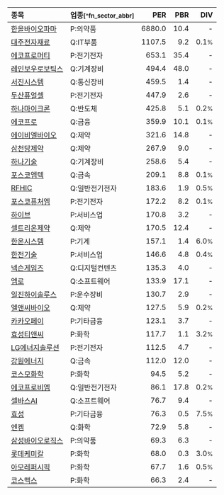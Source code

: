 | **종목** | **업종**<small>[^fn_sector_abbr]</small> | **PER** | **PBR** | **DIV** |
| :--- | :--- | --: | --: | --: |
| [한올바이오파마](/009420/) | P:의약품 | 6880.0 | 10.4 | - |
| [대주전자재료](/078600/) | Q:IT부품 | 1107.5 | 9.2 | 0.1<small>%</small> |
| [에코프로머티](/450080/) | P:전기전자 | 653.1 | 35.4 | - |
| [레인보우로보틱스](/277810/) | Q:기계장비 | 494.4 | 48.0 | - |
| [서진시스템](/178320/) | Q:통신장비 | 459.5 | 1.4 | - |
| [두산퓨얼셀](/336260/) | P:전기전자 | 447.9 | 2.6 | - |
| [하나마이크론](/067310/) | Q:반도체 | 425.8 | 5.1 | 0.2<small>%</small> |
| [에코프로](/086520/) | Q:금융 | 359.9 | 10.1 | 0.1<small>%</small> |
| [에이비엘바이오](/298380/) | Q:제약 | 321.6 | 14.8 | - |
| [삼천당제약](/000250/) | Q:제약 | 267.9 | 9.0 | - |
| [하나기술](/299030/) | Q:기계장비 | 258.6 | 5.4 | - |
| [포스코엠텍](/009520/) | Q:금속 | 209.1 | 8.8 | 0.1<small>%</small> |
| [RFHIC](/218410/) | Q:일반전기전자 | 183.6 | 1.9 | 0.5<small>%</small> |
| [포스코퓨처엠](/003670/) | P:전기전자 | 172.2 | 8.2 | 0.1<small>%</small> |
| [하이브](/352820/) | P:서비스업 | 170.8 | 3.2 | - |
| [셀트리온제약](/068760/) | Q:제약 | 170.5 | 12.4 | - |
| [한온시스템](/018880/) | P:기계 | 157.1 | 1.4 | 6.0<small>%</small> |
| [한전기술](/052690/) | P:서비스업 | 146.6 | 4.8 | 0.4<small>%</small> |
| [넥슨게임즈](/225570/) | Q:디지털컨텐츠 | 135.3 | 4.0 | - |
| [엠로](/058970/) | Q:소프트웨어 | 133.9 | 17.1 | - |
| [일진하이솔루스](/271940/) | P:운수장비 | 130.7 | 2.9 | - |
| [엘앤씨바이오](/290650/) | Q:제약 | 127.5 | 5.9 | 0.2<small>%</small> |
| [카카오페이](/377300/) | P:기타금융 | 123.1 | 3.7 | - |
| [효성티앤씨](/298020/) | P:화학 | 117.7 | 1.1 | 3.2<small>%</small> |
| [LG에너지솔루션](/373220/) | P:전기전자 | 112.5 | 4.7 | - |
| [강원에너지](/114190/) | Q:금속 | 112.0 | 12.0 | - |
| [코스모화학](/005420/) | P:화학 | 94.5 | 5.2 | - |
| [에코프로비엠](/247540/) | Q:일반전기전자 | 86.1 | 17.8 | 0.2<small>%</small> |
| [셀바스AI](/108860/) | Q:소프트웨어 | 76.7 | 9.4 | - |
| [효성](/004800/) | P:기타금융 | 76.3 | 0.5 | 7.5<small>%</small> |
| [엔켐](/348370/) | Q:화학 | 72.9 | 5.8 | - |
| [삼성바이오로직스](/207940/) | P:의약품 | 69.3 | 6.3 | - |
| [롯데케미칼](/011170/) | P:화학 | 68.0 | 0.3 | 3.0<small>%</small> |
| [아모레퍼시픽](/090430/) | P:화학 | 67.7 | 1.6 | 0.5<small>%</small> |
| [코스맥스](/192820/) | P:화학 | 66.3 | 2.4 | - |